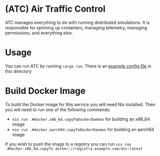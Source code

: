 # (ATC) Air Traffic Control

ATC manages everything to do with running distributed simulations. It is responsible for spinning up containers, managing telemetry, managing permissions, and everything else.

# Usage

You can run ATC by running `cargo run`. There is an [example config file](./config.toml) in this directory

# Build Docker Image

To build the Docker image for this service you will need Nix installed. Then you will need to run one of the following commands:

- `nix run .#docker.x86_64.copyToDockerDaemon` for building an x86_64 image
- `nix run .#docker.aarch64.copyToDockerDaemon` for building an aarch64 image

If you wish to push the image to a registry you can run `nix run .#docker.x86_64.copyTo docker://registry.example.com/atc:latest`
